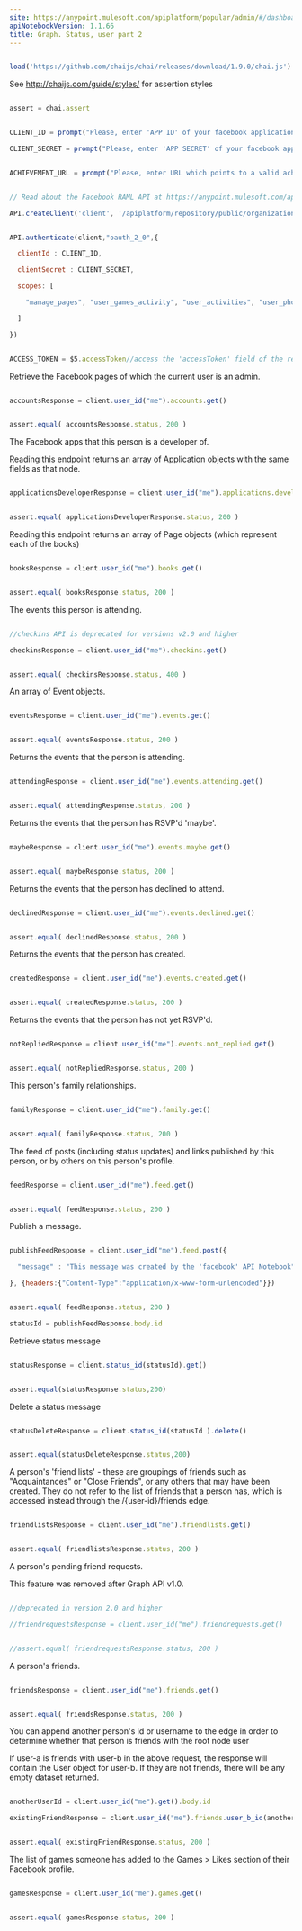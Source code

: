 ```yaml
---
site: https://anypoint.mulesoft.com/apiplatform/popular/admin/#/dashboard/apis/7965/versions/8129/portal/pages/6774/preview
apiNotebookVersion: 1.1.66
title: Graph. Status, user part 2
---
```


```javascript

load('https://github.com/chaijs/chai/releases/download/1.9.0/chai.js')

```



See http://chaijs.com/guide/styles/ for assertion styles



```javascript

assert = chai.assert

```

```javascript

CLIENT_ID = prompt("Please, enter 'APP ID' of your facebook application.")

CLIENT_SECRET = prompt("Please, enter 'APP SECRET' of your facebook application.")

```

```javascript

ACHIEVEMENT_URL = prompt("Please, enter URL which points to a valid achievement definition.")

```

```javascript

// Read about the Facebook RAML API at https://anypoint.mulesoft.com/apiplatform/popular/admin/#/dashboard/apis/7965/versions/8129/contracts

API.createClient('client', '/apiplatform/repository/public/organizations/30/apis/7965/versions/8129/definition');

```

```javascript

API.authenticate(client,"oauth_2_0",{

  clientId : CLIENT_ID,

  clientSecret : CLIENT_SECRET,

  scopes: [

    "manage_pages", "user_games_activity", "user_activities", "user_photos ", "user_likes", "user_events", "friends_events", "user_relationships", "read_stream", "manage_friendlists", "user_friends", "friends_relationships", "read_requests", "publish_actions"

  ]

})

```

```javascript

ACCESS_TOKEN = $5.accessToken//access the 'accessToken' field of the response of the API.authenticate() cell

```



Retrieve the Facebook pages of which the current user is an admin.



```javascript

accountsResponse = client.user_id("me").accounts.get()

```

```javascript

assert.equal( accountsResponse.status, 200 )

```



The Facebook apps that this person is a developer of.

Reading this endpoint returns an array of Application objects with the same fields as that node.



```javascript

applicationsDeveloperResponse = client.user_id("me").applications.developer.get()

```

```javascript

assert.equal( applicationsDeveloperResponse.status, 200 )

```



Reading this endpoint returns an array of Page objects (which represent each of the books)



```javascript

booksResponse = client.user_id("me").books.get()

```

```javascript

assert.equal( booksResponse.status, 200 )

```



The events this person is attending.



```javascript

//checkins API is deprecated for versions v2.0 and higher

checkinsResponse = client.user_id("me").checkins.get()

```

```javascript

assert.equal( checkinsResponse.status, 400 )

```



An array of Event objects.



```javascript

eventsResponse = client.user_id("me").events.get()

```

```javascript

assert.equal( eventsResponse.status, 200 )

```



Returns the events that the person is attending.



```javascript

attendingResponse = client.user_id("me").events.attending.get()

```

```javascript

assert.equal( attendingResponse.status, 200 )

```



Returns the events that the person has RSVP'd 'maybe'.



```javascript

maybeResponse = client.user_id("me").events.maybe.get()

```

```javascript

assert.equal( maybeResponse.status, 200 )

```



Returns the events that the person has declined to attend.



```javascript

declinedResponse = client.user_id("me").events.declined.get()

```

```javascript

assert.equal( declinedResponse.status, 200 )

```



Returns the events that the person has created.



```javascript

createdResponse = client.user_id("me").events.created.get()

```

```javascript

assert.equal( createdResponse.status, 200 )

```



Returns the events that the person has not yet RSVP'd.



```javascript

notRepliedResponse = client.user_id("me").events.not_replied.get()

```

```javascript

assert.equal( notRepliedResponse.status, 200 )

```



This person's family relationships.



```javascript

familyResponse = client.user_id("me").family.get()

```

```javascript

assert.equal( familyResponse.status, 200 )

```



The feed of posts (including status updates) and links published by this person, or by others on this person's profile.



```javascript

feedResponse = client.user_id("me").feed.get()

```

```javascript

assert.equal( feedResponse.status, 200 )

```



Publish a message.



```javascript

publishFeedResponse = client.user_id("me").feed.post({

  "message" : "This message was created by the 'facebook' API Notebook"

}, {headers:{"Content-Type":"application/x-www-form-urlencoded"}})

```

```javascript

assert.equal( feedResponse.status, 200 )

statusId = publishFeedResponse.body.id

```



Retrieve status message



```javascript

statusResponse = client.status_id(statusId).get()

```

```javascript

assert.equal(statusResponse.status,200)

```



Delete a status message



```javascript

statusDeleteResponse = client.status_id(statusId ).delete()

```

```javascript

assert.equal(statusDeleteResponse.status,200)

```



A person's 'friend lists' - these are groupings of friends such as "Acquaintances" or "Close Friends", or any others that may have been created. They do not refer to the list of friends that a person has, which is accessed instead through the /{user-id}/friends edge.



```javascript

friendlistsResponse = client.user_id("me").friendlists.get()

```

```javascript

assert.equal( friendlistsResponse.status, 200 )

```



A person's pending friend requests.

This feature was removed after Graph API v1.0.



```javascript

//deprecated in version 2.0 and higher

//friendrequestsResponse = client.user_id("me").friendrequests.get()

```

```javascript

//assert.equal( friendrequestsResponse.status, 200 )

```



A person's friends.



```javascript

friendsResponse = client.user_id("me").friends.get()

```

```javascript

assert.equal( friendsResponse.status, 200 )

```



You can append another person's id or username to the edge in order to determine whether that person is friends with the root node user

If user-a is friends with user-b in the above request, the response will contain the User object for user-b. If they are not friends, there will be any empty dataset returned.



```javascript

anotherUserId = client.user_id("me").get().body.id

existingFriendResponse = client.user_id("me").friends.user_b_id(anotherUserId).get()

```

```javascript

assert.equal( existingFriendResponse.status, 200 )

```



The list of games someone has added to the Games > Likes section of their Facebook profile.



```javascript

gamesResponse = client.user_id("me").games.get()

```

```javascript

assert.equal( gamesResponse.status, 200 )

```